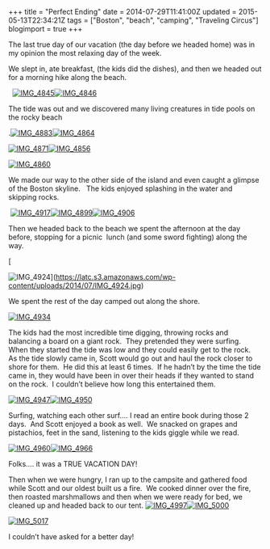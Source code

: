 +++
title = "Perfect Ending"
date = 2014-07-29T11:41:00Z
updated = 2015-05-13T22:34:21Z
tags = ["Boston", "beach", "camping", "Traveling Circus"]
blogimport = true 
+++

The last true day of our vacation (the day before we headed home) was in my opinion the most relaxing day of the week. 

We slept in, ate breakfast, (the kids did the dishes), and then we headed out for a morning hike along the beach. 

&#160; [![IMG_4845](https://latc.s3.amazonaws.com/wp-content/uploads/2014/07/IMG_4845.jpg "IMG_4845")](https://latc.s3.amazonaws.com/wp-content/uploads/2014/07/IMG_4845.jpg)[![IMG_4846](https://latc.s3.amazonaws.com/wp-content/uploads/2014/07/IMG_4846.jpg "IMG_4846")](https://latc.s3.amazonaws.com/wp-content/uploads/2014/07/IMG_4846.jpg)

The tide was out and we discovered many living creatures in tide pools on the rocky beach

.[![IMG_4883](https://latc.s3.amazonaws.com/wp-content/uploads/2014/07/IMG_4883.jpg "IMG_4883")](https://latc.s3.amazonaws.com/wp-content/uploads/2014/07/IMG_4883.jpg)[![IMG_4864](https://latc.s3.amazonaws.com/wp-content/uploads/2014/07/IMG_4864.jpg "IMG_4864")](https://latc.s3.amazonaws.com/wp-content/uploads/2014/07/IMG_4864.jpg)

[![IMG_4871](https://latc.s3.amazonaws.com/wp-content/uploads/2014/07/IMG_4871.jpg "IMG_4871")](https://latc.s3.amazonaws.com/wp-content/uploads/2014/07/IMG_4871.jpg)[![IMG_4856](https://latc.s3.amazonaws.com/wp-content/uploads/2014/07/IMG_4856.jpg "IMG_4856")](https://latc.s3.amazonaws.com/wp-content/uploads/2014/07/IMG_4856.jpg)

[![IMG_4860](https://latc.s3.amazonaws.com/wp-content/uploads/2014/07/IMG_4860.jpg "IMG_4860")](https://latc.s3.amazonaws.com/wp-content/uploads/2014/07/IMG_4860.jpg)

We made our way to the other side of the island and even caught a glimpse of the Boston skyline.&#160;&#160; The kids enjoyed splashing in the water and skipping rocks.

&#160;[![IMG_4917](https://latc.s3.amazonaws.com/wp-content/uploads/2014/07/IMG_4917.jpg "IMG_4917")](https://latc.s3.amazonaws.com/wp-content/uploads/2014/07/IMG_4917.jpg)[![IMG_4899](https://latc.s3.amazonaws.com/wp-content/uploads/2014/07/IMG_4899.jpg "IMG_4899")](https://latc.s3.amazonaws.com/wp-content/uploads/2014/07/IMG_4899.jpg)[![IMG_4906](https://latc.s3.amazonaws.com/wp-content/uploads/2014/07/IMG_4906.jpg "IMG_4906")](https://latc.s3.amazonaws.com/wp-content/uploads/2014/07/IMG_4906.jpg)

Then we headed back to the beach we spent the afternoon at the day before, stopping for a picnic&#160; lunch (and some sword fighting) along the way.&#160; 

[

![IMG_4924](https://latc.s3.amazonaws.com/wp-content/uploads/2014/07/IMG_4924.jpg "IMG_4924")](https://latc.s3.amazonaws.com/wp-content/uploads/2014/07/IMG_4924.jpg)

We spent the rest of the day camped out along the shore.&#160; 

[![IMG_4934](https://latc.s3.amazonaws.com/wp-content/uploads/2014/07/IMG_4934.jpg "IMG_4934")](https://latc.s3.amazonaws.com/wp-content/uploads/2014/07/IMG_4934.jpg)

The kids had the most incredible time digging, throwing rocks and balancing a board on a giant rock.&#160; They pretended they were surfing.&#160; When they started the tide was low and they could easily get to the rock.&#160; As the tide slowly came in, Scott would go out and haul the rock closer to shore for them.&#160; He did this at least 6 times.&#160; If he hadn’t by the time the tide came in, they would have been in over their heads if they wanted to stand on the rock.&#160; I couldn’t believe how long this entertained them.&#160; 

[![IMG_4947](https://latc.s3.amazonaws.com/wp-content/uploads/2014/07/IMG_4947.jpg "IMG_4947")](https://latc.s3.amazonaws.com/wp-content/uploads/2014/07/IMG_4947.jpg)[![IMG_4950](https://latc.s3.amazonaws.com/wp-content/uploads/2014/07/IMG_4950.jpg "IMG_4950")](https://latc.s3.amazonaws.com/wp-content/uploads/2014/07/IMG_4950.jpg)

Surfing, watching each other surf…. I read an entire book during those 2 days.&#160; And Scott enjoyed a book as well.&#160; We snacked on grapes and pistachios, feet in the sand, listening to the kids giggle while we read. 

[![IMG_4960](https://latc.s3.amazonaws.com/wp-content/uploads/2014/07/IMG_4960.jpg "IMG_4960")](https://latc.s3.amazonaws.com/wp-content/uploads/2014/07/IMG_4960.jpg)[![IMG_4966](https://latc.s3.amazonaws.com/wp-content/uploads/2014/07/IMG_4966.jpg "IMG_4966")](https://latc.s3.amazonaws.com/wp-content/uploads/2014/07/IMG_4966.jpg)

Folks…. it was a TRUE VACATION DAY!

Then when we were hungry, I ran up to the campsite and gathered food while Scott and our oldest built us a fire.&#160; We cooked dinner over the fire, then roasted marshmallows and then when we were ready for bed, we cleaned up and headed back to our tent. [![IMG_4997](https://latc.s3.amazonaws.com/wp-content/uploads/2014/07/IMG_4997.jpg "IMG_4997")](https://latc.s3.amazonaws.com/wp-content/uploads/2014/07/IMG_4997.jpg)[![IMG_5000](https://latc.s3.amazonaws.com/wp-content/uploads/2014/07/IMG_5000.jpg "IMG_5000")](https://latc.s3.amazonaws.com/wp-content/uploads/2014/07/IMG_5000.jpg)

[![IMG_5017](https://latc.s3.amazonaws.com/wp-content/uploads/2014/07/IMG_5017.jpg "IMG_5017")](https://latc.s3.amazonaws.com/wp-content/uploads/2014/07/IMG_5017.jpg)

I couldn’t have asked for a better day!&#160; 
